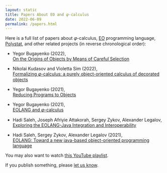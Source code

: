 ```yaml
---
layout: static
title: Papers About EO and 𝜑-calculus
date: 2022-06-09
permalink: /papers.html
---
```


Here is a full list of papers about 𝜑-calculus,
[EO](https://www.eolang.org) programming language,
[Polystat](https://www.polystat.org),
and other related projects (in reverse chronological order):

* Yegor Bugayenko (2022),<br/>
[On the Origins of Objects by Means of Careful Selection](https://arxiv.org/abs/2206.02585)

* Nikolai Kudasov and Violetta Sim (2022),<br/>
[Formalizing 𝜑-calculus: a purely object-oriented calculus of decorated objects](https://arxiv.org/abs/2204.07454)

* Yegor Bugayenko (2021),<br/>
[Reducing Programs to Objects](https://arxiv.org/abs/2112.11988)

* Yegor Bugayenko (2021),<br/>
[EOLANG and 𝜑-calculus](https://arxiv.org/abs/2111.13384)

* Hadi Saleh, Joseph Afriyie Attakorah, Sergey Zykov, Alexander Legalov,<br/>
[Exploring the EOLANG-Java Integration and Interoperability](https://www.sciencedirect.com/science/article/pii/S1877050921019736)

* Hadi Saleh, Sergey Zykov, Alexander Legalov (2021),<br/>
[EOLANG: Toward a new java-based object-oriented programming language](https://link.springer.com/chapter/10.1007/978-981-16-2765-1_30)

You may also want to watch
[this YouTube playlist](https://www.youtube.com/playlist?list=PLaIsQH4uc08wnU7X5ZKdDHjJ8zOb1sUIl).

If you publish something, please [let us know](mailto:team@eolang.org).
